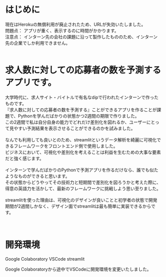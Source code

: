 # はじめに
現在はHerokuの無償利用が廃止されたため、URLが失効いたしました。<br>
問題点： アプリが重く、表示するのに時間がかかります。<br>
注意点： インターン先の会社の課題に沿って製作したもののため、インターン先の企業でしか利用できません。<br>
<br>
# 求人数に対しての応募者の数を予測するアプリです。
大学時代に、求人サイト・バイトルで有名なdipで行われたインターンで作ったものです。<br>
『求人数に対しての応募者の数を予測する』ことができるアプリを作ることが課題で、Pythonを学んだばかりの状態かつ2週間の期限で作りました。<br>
この2週間で私は自分自身の能力でどれだけ差別化を図れるか、ユーザーにとって見やすい予測結果を表示させることができるのかを試みました。<br>
<br>
なんでも利用しても良いとのため、streamlitというデータ解析を綺麗に可視化できるフレームワークをフロントエンド側で使用しました。<br>
ビジネスにおいて、可視化や差別化を考えることは利益を生むための大事な要素だと強く感じます。<br>
<br>
インターンで学んだばかりのPythonで予測アプリを作るだけなら、誰でも似たようなものができると思います。<br>
その状態からどうやってその技術力と短期間で差別化を図ろうかと考えた際に、得意の英語力を活かして、最新のフレームワークに挑戦しよう思い至りました。<br>
<br>
streamlitを使った理由は、可視化のデザインが良いことと初学者の状態で開発期間が2週間しかなく、デザイン面でstreamlitは最も簡単に実装できるからです。<br>
<br>
<br>
# 開発環境
Google Colaboratory
VSCode
streamlit

Google Colaboratoryから途中でVSCodeに開発環境を変更いたしました。


